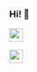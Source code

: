 ### Hi! 👋
<!--
**potto007/potto007** is a ✨ _special_ ✨ repository because its `README.md` (this file) appears on your GitHub profile.

Here are some ideas to get you started:

- 🔭 I’m currently working on ...
- 🌱 I’m currently learning ...
- 👯 I’m looking to collaborate on ...
- 🤔 I’m looking for help with ...
- 💬 Ask me about ...
- 📫 How to reach me: ...
- 😄 Pronouns: ...
- ⚡ Fun fact: ...
-->
<p><a rel="me" href="https://hachyderm.io/@potto"><img src="https://img.shields.io/badge/mastodon-6364FF.svg?&style=for-the-badge&logo=mastodon&logoColor=white" height=25></a>
<p><a rel="me" href="https://infosec.exchange/@potto"><img src="https://img.shields.io/badge/mastodon-6364FF.svg?&style=for-the-badge&logo=mastodon&logoColor=white" height=25></a>
